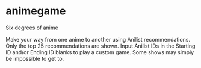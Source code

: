 # animegame
Six degrees of anime

Make your way from one anime to another using Anilist recommendations. Only the top 25 recommendations are shown.
Input Anilist IDs in the Starting ID and/or Ending ID blanks to play a custom game.
Some shows may simply be impossible to get to.
